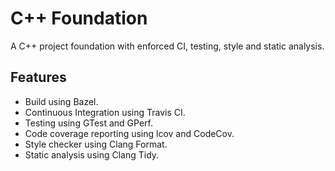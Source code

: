 C++ Foundation
==============
A C++ project foundation with enforced CI, testing, style and static analysis.

Features
--------
 - Build using Bazel.
 - Continuous Integration using Travis CI.
 - Testing using GTest and GPerf.
 - Code coverage reporting using lcov and CodeCov.
 - Style checker using Clang Format.
 - Static analysis using Clang Tidy.
